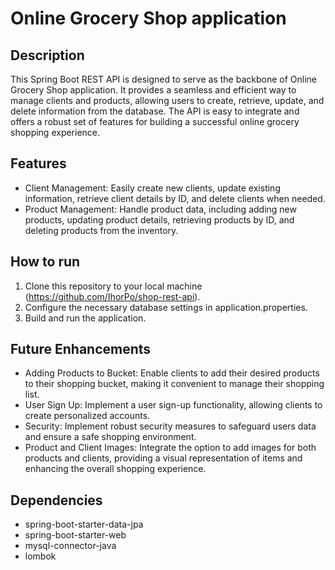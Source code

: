 # Online Grocery Shop application
## Description
This Spring Boot REST API is designed to serve as the backbone of Online Grocery Shop application.
It provides a seamless and efficient way to manage clients and products, allowing users to create, retrieve, update, and delete information from the database.
The API is easy to integrate and offers a robust set of features for building a successful online grocery shopping experience.
## Features
- Client Management: Easily create new clients, update existing information, retrieve client details by ID, and delete clients when needed.
- Product Management: Handle product data, including adding new products, updating product details, retrieving products by ID, and deleting products from the inventory.
## How to run 
1. Clone this repository to your local machine (https://github.com/IhorPo/shop-rest-api).
2. Configure the necessary database settings in application.properties.
3. Build and run the application.
## Future Enhancements
- Adding Products to Bucket: Enable clients to add their desired products to their shopping bucket, making it convenient to manage their shopping list.
- User Sign Up: Implement a user sign-up functionality, allowing clients to create personalized accounts.
- Security:  Implement robust security measures to safeguard users data and ensure a safe shopping environment.
- Product and Client Images: Integrate the option to add images for both products and clients, providing a visual representation of items and enhancing the overall shopping experience.
## Dependencies
- spring-boot-starter-data-jpa
- spring-boot-starter-web
- mysql-connector-java
- lombok
